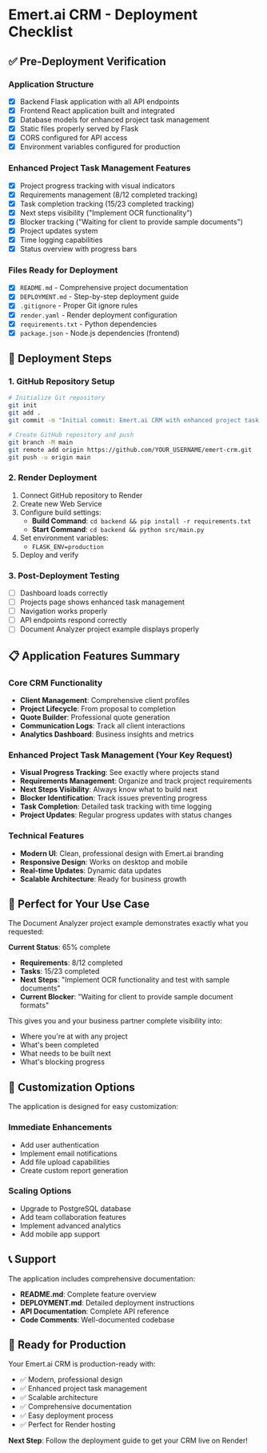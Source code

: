 # Emert.ai CRM - Deployment Checklist

## ✅ Pre-Deployment Verification

### Application Structure
- [x] Backend Flask application with all API endpoints
- [x] Frontend React application built and integrated
- [x] Database models for enhanced project task management
- [x] Static files properly served by Flask
- [x] CORS configured for API access
- [x] Environment variables configured for production

### Enhanced Project Task Management Features
- [x] Project progress tracking with visual indicators
- [x] Requirements management (8/12 completed tracking)
- [x] Task completion tracking (15/23 completed tracking)
- [x] Next steps visibility ("Implement OCR functionality")
- [x] Blocker tracking ("Waiting for client to provide sample documents")
- [x] Project updates system
- [x] Time logging capabilities
- [x] Status overview with progress bars

### Files Ready for Deployment
- [x] `README.md` - Comprehensive project documentation
- [x] `DEPLOYMENT.md` - Step-by-step deployment guide
- [x] `.gitignore` - Proper Git ignore rules
- [x] `render.yaml` - Render deployment configuration
- [x] `requirements.txt` - Python dependencies
- [x] `package.json` - Node.js dependencies (frontend)

## 🚀 Deployment Steps

### 1. GitHub Repository Setup
```bash
# Initialize Git repository
git init
git add .
git commit -m "Initial commit: Emert.ai CRM with enhanced project task management"

# Create GitHub repository and push
git branch -M main
git remote add origin https://github.com/YOUR_USERNAME/emert-crm.git
git push -u origin main
```

### 2. Render Deployment
1. Connect GitHub repository to Render
2. Create new Web Service
3. Configure build settings:
   - **Build Command**: `cd backend && pip install -r requirements.txt`
   - **Start Command**: `cd backend && python src/main.py`
4. Set environment variables:
   - `FLASK_ENV=production`
5. Deploy and verify

### 3. Post-Deployment Testing
- [ ] Dashboard loads correctly
- [ ] Projects page shows enhanced task management
- [ ] Navigation works properly
- [ ] API endpoints respond correctly
- [ ] Document Analyzer project example displays properly

## 📋 Application Features Summary

### Core CRM Functionality
- **Client Management**: Comprehensive client profiles
- **Project Lifecycle**: From proposal to completion
- **Quote Builder**: Professional quote generation
- **Communication Logs**: Track all client interactions
- **Analytics Dashboard**: Business insights and metrics

### Enhanced Project Task Management (Your Key Request)
- **Visual Progress Tracking**: See exactly where projects stand
- **Requirements Management**: Organize and track project requirements
- **Next Steps Visibility**: Always know what to build next
- **Blocker Identification**: Track issues preventing progress
- **Task Completion**: Detailed task tracking with time logging
- **Project Updates**: Regular progress updates with status changes

### Technical Features
- **Modern UI**: Clean, professional design with Emert.ai branding
- **Responsive Design**: Works on desktop and mobile
- **Real-time Updates**: Dynamic data updates
- **Scalable Architecture**: Ready for business growth

## 🎯 Perfect for Your Use Case

The Document Analyzer project example demonstrates exactly what you requested:

**Current Status**: 65% complete
- **Requirements**: 8/12 completed
- **Tasks**: 15/23 completed
- **Next Steps**: "Implement OCR functionality and test with sample documents"
- **Current Blocker**: "Waiting for client to provide sample document formats"

This gives you and your business partner complete visibility into:
- Where you're at with any project
- What's been completed
- What needs to be built next
- What's blocking progress

## 🔧 Customization Options

The application is designed for easy customization:

### Immediate Enhancements
- Add user authentication
- Implement email notifications
- Add file upload capabilities
- Create custom report generation

### Scaling Options
- Upgrade to PostgreSQL database
- Add team collaboration features
- Implement advanced analytics
- Add mobile app support

## 📞 Support

The application includes comprehensive documentation:
- **README.md**: Complete feature overview
- **DEPLOYMENT.md**: Detailed deployment instructions
- **API Documentation**: Complete API reference
- **Code Comments**: Well-documented codebase

## 🎉 Ready for Production

Your Emert.ai CRM is production-ready with:
- ✅ Modern, professional design
- ✅ Enhanced project task management
- ✅ Scalable architecture
- ✅ Comprehensive documentation
- ✅ Easy deployment process
- ✅ Perfect for Render hosting

**Next Step**: Follow the deployment guide to get your CRM live on Render!

